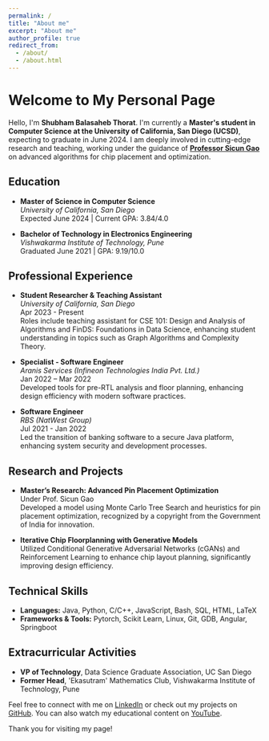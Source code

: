 ```yaml
---
permalink: /
title: "About me"
excerpt: "About me"
author_profile: true
redirect_from: 
  - /about/
  - /about.html
---
```


# Welcome to My Personal Page

Hello, I'm **Shubham Balasaheb Thorat**. I'm currently a **Master's student in Computer Science at the University of California, San Diego (UCSD)**, expecting to graduate in June 2024. I am deeply involved in cutting-edge research and teaching, working under the guidance of **[Professor Sicun Gao](https://cseweb.ucsd.edu/~siga/)** on advanced algorithms for chip placement and optimization.

## Education

- **Master of Science in Computer Science**  
  *University of California, San Diego*  
  Expected June 2024 | Current GPA: 3.84/4.0

- **Bachelor of Technology in Electronics Engineering**  
  *Vishwakarma Institute of Technology, Pune*  
  Graduated June 2021 | GPA: 9.19/10.0

## Professional Experience

- **Student Researcher & Teaching Assistant**  
  *University of California, San Diego*  
  Apr 2023 - Present  
  Roles include teaching assistant for CSE 101: Design and Analysis of Algorithms and FinDS: Foundations in Data Science, enhancing student understanding in topics such as Graph Algorithms and Complexity Theory.

- **Specialist - Software Engineer**  
  *Aranis Services (Infineon Technologies India Pvt. Ltd.)*  
  Jan 2022 – Mar 2022  
  Developed tools for pre-RTL analysis and floor planning, enhancing design efficiency with modern software practices.

- **Software Engineer**  
  *RBS (NatWest Group)*  
  Jul 2021 - Jan 2022  
  Led the transition of banking software to a secure Java platform, enhancing system security and development processes.

## Research and Projects

- **Master’s Research: Advanced Pin Placement Optimization**  
  Under Prof. Sicun Gao  
  Developed a model using Monte Carlo Tree Search and heuristics for pin placement optimization, recognized by a copyright from the Government of India for innovation.

- **Iterative Chip Floorplanning with Generative Models**  
  Utilized Conditional Generative Adversarial Networks (cGANs) and Reinforcement Learning to enhance chip layout planning, significantly improving design efficiency.

## Technical Skills

- **Languages:** Java, Python, C/C++, JavaScript, Bash, SQL, HTML, LaTeX
- **Frameworks & Tools:** Pytorch, Scikit Learn, Linux, Git, GDB, Angular, Springboot

## Extracurricular Activities

- **VP of Technology**, Data Science Graduate Association, UC San Diego
- **Former Head**, 'Ekasutram' Mathematics Club, Vishwakarma Institute of Technology, Pune

Feel free to connect with me on [LinkedIn](https://www.linkedin.com/in/shubham-thorat-43bb00112/) or check out my projects on [GitHub](https://github.com/sbt4104). You can also watch my educational content on [YouTube](https://youtube.com/@shubhamthorat3018?feature=shared).

Thank you for visiting my page!
